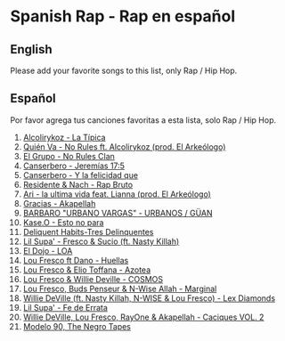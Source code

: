 ﻿# Spanish Rap - Rap en español

## English

Please add your favorite songs to this list, only Rap / Hip Hop.

## Español

Por favor agrega tus canciones favoritas a esta lista, solo Rap / Hip Hop.

1. [Alcolirykoz - La Típica](https://www.youtube.com/watch?v=LqoVJPFAbf4)
2. [Quién Va - No Rules ft. Alcolirykoz (prod. El Arkeólogo)](https://www.youtube.com/watch?v=mF_8BMwhH5A)
3. [El Grupo - No Rules Clan](https://www.youtube.com/watch?v=iqALezmiBnM)
4. [Canserbero - Jeremías 17:5](https://www.youtube.com/watch?v=a9jxNusr0tE)
5. [Canserbero - Y la felicidad que](https://www.youtube.com/watch?v=VtM2fspH3CE)
6. [Residente & Nach - Rap Bruto](https://www.youtube.com/watch?v=vFAOKWaEctg)
7. [Ari - la ultima vida feat. Lianna (prod. El Arkeólogo)](https://www.youtube.com/watch?v=q0b4zwYGDVg)
8. [Gracias - Akapellah](https://www.youtube.com/watch?v=1foJW6XHK0U)
9. [BARBARO "URBANO VARGAS" - URBANOS / GÜAN](https://youtu.be/VmDtr2R9rd8)
10. [Kase.O - Esto no para](https://youtu.be/9JAAh8P-PnU)
11. [Deliquent Habits-Tres Delinquentes](https://youtu.be/w3qqN1BMnhk)
12. [Lil Supa' - Fresco & Sucio (ft. Nasty Killah)](https://www.youtube.com/watch?v=OaFYJGXHHFU)
13. [El Dojo - LOA](https://www.youtube.com/watch?v=RI8pE5fWcWc)
14. [Lou Fresco ft Dano - Huellas](https://www.youtube.com/watch?v=RjU3wVIbRjU)
15. [Lou Fresco & Elio Toffana - Azotea](https://www.youtube.com/watch?v=o7Kt1wsdsL8)
16. [Lou Fresco & Willie Deville - COSMOS](https://www.youtube.com/watch?v=yqLX_ufZ_sA)
17. [Lou Fresco, Buds Penseur & N-Wise Allah - Marginal](https://www.youtube.com/watch?v=LHcaLCyXeq8)
18. [Willie DeVille (ft. Nasty Killah, N-WISE & Lou Fresco) - Lex Diamonds](https://www.youtube.com/watch?v=nowsUy1CEGI)
19. [Lil Supa' - Fe de Errata](https://www.youtube.com/watch?v=mWpmqoeQIiw)
20. [Willie DeVille, Lou Fresco, RayOne & Akapellah - Caciques VOL. 2](https://www.youtube.com/watch?v=90ZEQpih6Z4)
21. [Modelo 90, The Negro Tapes](https://www.youtube.com/watch?v=q5QGIqOdwCY)